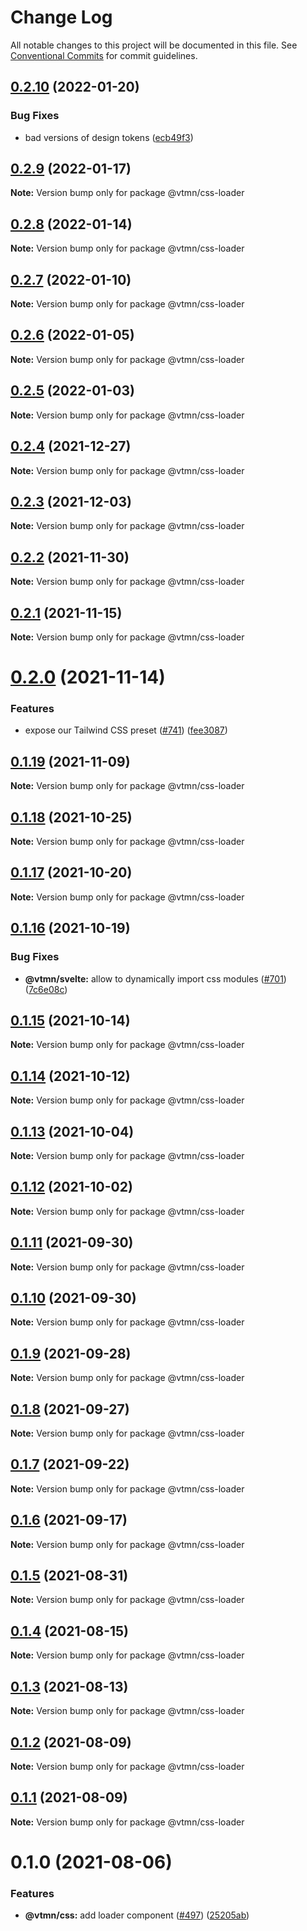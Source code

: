 # Change Log

All notable changes to this project will be documented in this file.
See [Conventional Commits](https://conventionalcommits.org) for commit guidelines.

## [0.2.10](https://github.com/Decathlon/vitamin-web/compare/@vtmn/css-loader@0.2.9...@vtmn/css-loader@0.2.10) (2022-01-20)


### Bug Fixes

* bad versions of design tokens ([ecb49f3](https://github.com/Decathlon/vitamin-web/commit/ecb49f3d1e672cb3ba78c23dc64fd899ea4a08c1))





## [0.2.9](https://github.com/Decathlon/vitamin-web/compare/@vtmn/css-loader@0.2.8...@vtmn/css-loader@0.2.9) (2022-01-17)

**Note:** Version bump only for package @vtmn/css-loader





## [0.2.8](https://github.com/Decathlon/vitamin-web/compare/@vtmn/css-loader@0.2.7...@vtmn/css-loader@0.2.8) (2022-01-14)

**Note:** Version bump only for package @vtmn/css-loader





## [0.2.7](https://github.com/Decathlon/vitamin-web/compare/@vtmn/css-loader@0.2.6...@vtmn/css-loader@0.2.7) (2022-01-10)

**Note:** Version bump only for package @vtmn/css-loader





## [0.2.6](https://github.com/Decathlon/vitamin-web/compare/@vtmn/css-loader@0.2.5...@vtmn/css-loader@0.2.6) (2022-01-05)

**Note:** Version bump only for package @vtmn/css-loader





## [0.2.5](https://github.com/Decathlon/vitamin-web/compare/@vtmn/css-loader@0.2.4...@vtmn/css-loader@0.2.5) (2022-01-03)

**Note:** Version bump only for package @vtmn/css-loader





## [0.2.4](https://github.com/Decathlon/vitamin-web/compare/@vtmn/css-loader@0.2.3...@vtmn/css-loader@0.2.4) (2021-12-27)

**Note:** Version bump only for package @vtmn/css-loader





## [0.2.3](https://github.com/Decathlon/vitamin-web/compare/@vtmn/css-loader@0.2.2...@vtmn/css-loader@0.2.3) (2021-12-03)

**Note:** Version bump only for package @vtmn/css-loader





## [0.2.2](https://github.com/Decathlon/vitamin-web/compare/@vtmn/css-loader@0.2.1...@vtmn/css-loader@0.2.2) (2021-11-30)

**Note:** Version bump only for package @vtmn/css-loader





## [0.2.1](https://github.com/Decathlon/vitamin-web/compare/@vtmn/css-loader@0.2.0...@vtmn/css-loader@0.2.1) (2021-11-15)

**Note:** Version bump only for package @vtmn/css-loader





# [0.2.0](https://github.com/Decathlon/vitamin-web/compare/@vtmn/css-loader@0.1.19...@vtmn/css-loader@0.2.0) (2021-11-14)


### Features

* expose our Tailwind CSS preset ([#741](https://github.com/Decathlon/vitamin-web/issues/741)) ([fee3087](https://github.com/Decathlon/vitamin-web/commit/fee308730bd4978fecdcfdf4bc3d8b9ef95e5739))





## [0.1.19](https://github.com/Decathlon/vitamin-web/compare/@vtmn/css-loader@0.1.18...@vtmn/css-loader@0.1.19) (2021-11-09)

**Note:** Version bump only for package @vtmn/css-loader





## [0.1.18](https://github.com/Decathlon/vitamin-web/compare/@vtmn/css-loader@0.1.17...@vtmn/css-loader@0.1.18) (2021-10-25)

**Note:** Version bump only for package @vtmn/css-loader





## [0.1.17](https://github.com/Decathlon/vitamin-web/compare/@vtmn/css-loader@0.1.16...@vtmn/css-loader@0.1.17) (2021-10-20)

**Note:** Version bump only for package @vtmn/css-loader





## [0.1.16](https://github.com/Decathlon/vitamin-web/compare/@vtmn/css-loader@0.1.15...@vtmn/css-loader@0.1.16) (2021-10-19)


### Bug Fixes

* **@vtmn/svelte:** allow to dynamically import css modules ([#701](https://github.com/Decathlon/vitamin-web/issues/701)) ([7c6e08c](https://github.com/Decathlon/vitamin-web/commit/7c6e08c4f76aa32fe92f91d7979df73796ff66e7))





## [0.1.15](https://github.com/Decathlon/vitamin-web/compare/@vtmn/css-loader@0.1.14...@vtmn/css-loader@0.1.15) (2021-10-14)

**Note:** Version bump only for package @vtmn/css-loader





## [0.1.14](https://github.com/Decathlon/vitamin-web/compare/@vtmn/css-loader@0.1.13...@vtmn/css-loader@0.1.14) (2021-10-12)

**Note:** Version bump only for package @vtmn/css-loader





## [0.1.13](https://github.com/Decathlon/vitamin-web/compare/@vtmn/css-loader@0.1.12...@vtmn/css-loader@0.1.13) (2021-10-04)

**Note:** Version bump only for package @vtmn/css-loader





## [0.1.12](https://github.com/Decathlon/vitamin-web/compare/@vtmn/css-loader@0.1.11...@vtmn/css-loader@0.1.12) (2021-10-02)

**Note:** Version bump only for package @vtmn/css-loader





## [0.1.11](https://github.com/Decathlon/vitamin-web/compare/@vtmn/css-loader@0.1.10...@vtmn/css-loader@0.1.11) (2021-09-30)

**Note:** Version bump only for package @vtmn/css-loader





## [0.1.10](https://github.com/Decathlon/vitamin-web/compare/@vtmn/css-loader@0.1.9...@vtmn/css-loader@0.1.10) (2021-09-30)

**Note:** Version bump only for package @vtmn/css-loader





## [0.1.9](https://github.com/Decathlon/vitamin-web/compare/@vtmn/css-loader@0.1.8...@vtmn/css-loader@0.1.9) (2021-09-28)

**Note:** Version bump only for package @vtmn/css-loader





## [0.1.8](https://github.com/Decathlon/vitamin-web/compare/@vtmn/css-loader@0.1.7...@vtmn/css-loader@0.1.8) (2021-09-27)

**Note:** Version bump only for package @vtmn/css-loader





## [0.1.7](https://github.com/Decathlon/vitamin-web/compare/@vtmn/css-loader@0.1.6...@vtmn/css-loader@0.1.7) (2021-09-22)

**Note:** Version bump only for package @vtmn/css-loader





## [0.1.6](https://github.com/Decathlon/vitamin-web/compare/@vtmn/css-loader@0.1.5...@vtmn/css-loader@0.1.6) (2021-09-17)

**Note:** Version bump only for package @vtmn/css-loader





## [0.1.5](https://github.com/Decathlon/vitamin-web/compare/@vtmn/css-loader@0.1.4...@vtmn/css-loader@0.1.5) (2021-08-31)

**Note:** Version bump only for package @vtmn/css-loader





## [0.1.4](https://github.com/Decathlon/vitamin-web/compare/@vtmn/css-loader@0.1.3...@vtmn/css-loader@0.1.4) (2021-08-15)

**Note:** Version bump only for package @vtmn/css-loader





## [0.1.3](https://github.com/Decathlon/vitamin-web/compare/@vtmn/css-loader@0.1.2...@vtmn/css-loader@0.1.3) (2021-08-13)

**Note:** Version bump only for package @vtmn/css-loader





## [0.1.2](https://github.com/Decathlon/vitamin-web/compare/@vtmn/css-loader@0.1.1...@vtmn/css-loader@0.1.2) (2021-08-09)

**Note:** Version bump only for package @vtmn/css-loader





## [0.1.1](https://github.com/Decathlon/vitamin-web/compare/@vtmn/css-loader@0.1.0...@vtmn/css-loader@0.1.1) (2021-08-09)

**Note:** Version bump only for package @vtmn/css-loader





# 0.1.0 (2021-08-06)


### Features

* **@vtmn/css:** add loader component ([#497](https://github.com/Decathlon/vitamin-web/issues/497)) ([25205ab](https://github.com/Decathlon/vitamin-web/commit/25205ab9eeccfff910128accceb50528aed81f4f))
